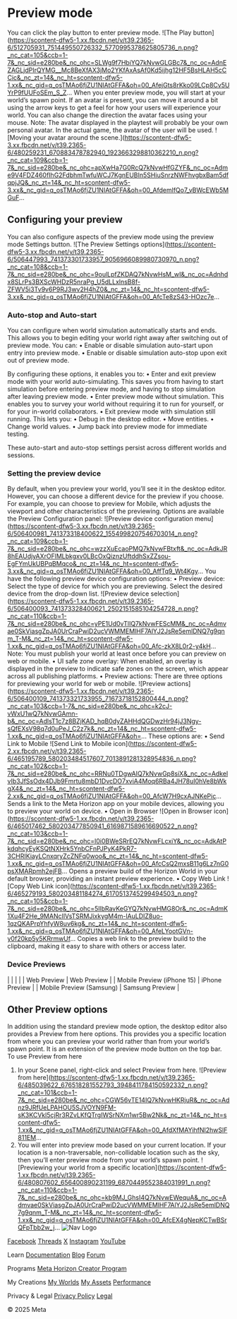 # Preview mode

 You can click the play button to enter preview mode. ![The Play button](https://scontent-dfw5-1.xx.fbcdn.net/v/t39.2365-6/512705931_751449550726332_5770995378625805736_n.png?_nc_cat=105&ccb=1-7&_nc_sid=e280be&_nc_ohc=SLWg9f7HbiYQ7kNvwGLGBc7&_nc_oc=AdnEZAGLjdPIrQYMG__Mc8BeXfAX3jMo2YKfAxAsAf0Kd5ijhg12HF5BsHLAH5cCCic&_nc_zt=14&_nc_ht=scontent-dfw5-1.xx&_nc_gid=q_osTMAo6fjZU1NIAtGFFA&oh=00_AfejGts8rKko09LCp8Cv5UYrP9fUUFoSEm_S_Z...
 When you enter preview mode, you will start at your world’s spawn point. If an
avatar is present, you can move it around a bit using the arrow keys to get a
feel for how your users will experience your world. You can also change the
direction the avatar faces using your mouse. Note: The avatar displayed in the playtest will probably be your own personal
avatar. In the actual game, the avatar of the user will be used. ![Moving your avatar around the scene.](https://scontent-dfw5-3.xx.fbcdn.net/v/t39.2365-6/480259231_670883478782940_1923663298810362210_n.png?_nc_cat=109&ccb=1-7&_nc_sid=e280be&_nc_ohc=apXwHa7G0RcQ7kNvwHfGZYF&_nc_oc=Adme9V4FDZ460fIhG2FdbhmTwfuWCJ7KgnEUBIn5SHiuSnrzNWFhvgbxBam5dfqpjJQ&_nc_zt=14&_nc_ht=scontent-dfw5-3.xx&_nc_gid=q_osTMAo6fjZU1NIAtGFFA&oh=00_AfdemlfQo7_vBWcEWb5MGuF...
## Configuring your preview

 You can also configure aspects of the preview mode using the preview mode Settings button. ![The Preview Settings options](https://scontent-dfw5-3.xx.fbcdn.net/v/t39.2365-6/506447993_741373301733957_9056966089980730970_n.png?_nc_cat=108&ccb=1-7&_nc_sid=e280be&_nc_ohc=9oulLpfZKDAQ7kNvwHsM_wI&_nc_oc=Adnhdx8SLrPs3BXScWHDzR5nraPg_U5dLLxlnsB8f-ZFWV5i3Tv9v6P9RJ3wv2H4hZ0&_nc_zt=14&_nc_ht=scontent-dfw5-3.xx&_nc_gid=q_osTMAo6fjZU1NIAtGFFA&oh=00_AfcTe8zS43-HOzc7e...
### Auto-stop and Auto-start

 You can configure when world simulation automatically starts and ends. This
allows you to begin editing your world right away after switching out of preview
mode. You can:
• Enable or disable simulation auto-start upon entry into preview mode.
• Enable or disable simulation auto-stop upon exit out of preview mode.

 By configuring these options, it enables you to:
• Enter and exit preview mode with your world auto-simulating. This saves you from
having to start simulation before entering preview mode, and having to stop
simulation after leaving preview mode.
• Enter preview mode without simulation. This enables you to survey your world
without requiring it to run for yourself, or for your in-world collaborators.
• Exit preview mode with simulation still running. This lets you:
  • Debug in the desktop editor.
  • Move entities.
  • Change world values.
  • Jump back into preview mode for immediate testing.

 These auto-start and auto-stop settings persist across different worlds and
sessions.  
### Setting the preview device

 By default, when you preview your world, you’ll see it in the desktop editor.
However, you can choose a different device for the preview if you choose. For
example, you can choose to preview for Mobile, which adjusts the viewport and other
characteristics of the previewing. Options are available the Preview Configuration panel: ![Preview device configuration menu](https://scontent-dfw5-3.xx.fbcdn.net/v/t39.2365-6/506400981_741373318400622_1554998207546703014_n.png?_nc_cat=109&ccb=1-7&_nc_sid=e280be&_nc_ohc=wzzXuEcaoPMQ7kNvwFBtxft&_nc_oc=AdkJR8hEAUdjyAXrOFlMLbkgxv0LBcOxQiznzUftddhSxZZsou-EgFYmUkUBPqBMqco&_nc_zt=14&_nc_ht=scontent-dfw5-3.xx&_nc_gid=q_osTMAo6fjZU1NIAtGFFA&oh=00_AffTq9_Wt4Kgy...
 You have the following preview device configuration options:
• Preview device: Select the type of device for which you are previewing. Select the desired
device from the drop-down list. ![Preview device selection](https://scontent-dfw5-1.xx.fbcdn.net/v/t39.2365-6/506400093_741373328400621_2502151585104254728_n.png?_nc_cat=110&ccb=1-7&_nc_sid=e280be&_nc_ohc=yPE1Ud0vTlIQ7kNvwFEScMM&_nc_oc=Admvae0SkViasgZpJA0UrCraPwiD2ucVWMMEMlHF7AlYJ2JsRe5emlDNQ7g9qnm_T-M&_nc_zt=14&_nc_ht=scontent-dfw5-1.xx&_nc_gid=q_osTMAo6fjZU1NIAtGFFA&oh=00_Afc-zkX8L0r2-y4kH...
 Note: You must publish your world at least once before you can preview on web or
mobile.
• UI safe zone overlay: When enabled, an overlay is displayed in the preview to indicate safe zones on
the screen, which appear across all publishing platforms.
• Preview actions: There are three options for previewing your world for web or mobile. ![Preview actions](https://scontent-dfw5-1.xx.fbcdn.net/v/t39.2365-6/506400109_741373321733955_71673718152800444_n.png?_nc_cat=103&ccb=1-7&_nc_sid=e280be&_nc_ohc=k2cJ-vWxU1wQ7kNvwGAmn-b&_nc_oc=AdlsT1c7z8BZjKAD_hqB0dyZAHHdQGDwzHr94jJ3Ngy-sQfEXsV98q7d0uPeJ_C2z7k&_nc_zt=14&_nc_ht=scontent-dfw5-1.xx&_nc_gid=q_osTMAo6fjZU1NIAtGFFA&oh=...
 These options are:
  • Send Link to Mobile ![Send Link to Mobile icon](https://scontent-dfw5-2.xx.fbcdn.net/v/t39.2365-6/465195789_580203484517607_7013891281328954836_n.png?_nc_cat=102&ccb=1-7&_nc_sid=e280be&_nc_ohc=RRNu0TDgwAIQ7kNvwGp8siX&_nc_oc=AdkelvIb3JfSsOdx4DJb9Fmrtu8mbD1DvcDO7xviA4Moq6RBa4JH78uI0hVe8bWkgX4&_nc_zt=14&_nc_ht=scontent-dfw5-2.xx&_nc_gid=q_osTMAo6fjZU1NIAtGFFA&oh=00_AfcW7H9cxAJNKePic...
 Sends a link to the Meta Horizon app on your mobile devices, allowing you to
preview your world on device.
  • Open in Browser ![Open in Browser icon](https://scontent-dfw5-1.xx.fbcdn.net/v/t39.2365-6/465017462_580203477850941_6169871589616690522_n.png?_nc_cat=103&ccb=1-7&_nc_sid=e280be&_nc_ohc=l0i0BWeSRrEQ7kNvwFLcxiY&_nc_oc=AdkAtPkdqhcyEyKSQtNXHrk5YnbCFnPJPyK4PkR7-3CHRIKiayLCnxqryZcZNFq0woo&_nc_zt=14&_nc_ht=scontent-dfw5-1.xx&_nc_gid=q_osTMAo6fjZU1NIAtGFFA&oh=00_AfcCsQ2mxsB11g6Lz7nG0psXMARpmh2ejFB...
 Opens a preview build of the Horizon World in your default browser, providing an
instant preview experience.
  • Copy Web Link ![Copy Web Link icon](https://scontent-dfw5-1.xx.fbcdn.net/v/t39.2365-6/465279193_580203481184274_6170513745299494503_n.png?_nc_cat=105&ccb=1-7&_nc_sid=e280be&_nc_ohc=5llbRavKeGYQ7kNvwHMG8Or&_nc_oc=AdmK1Xu4F2He_9MANcIlVsTSRMJixkygM4m-lAuLDIZ8uo-1qzQKAPrpYhfyW8uv6kg&_nc_zt=14&_nc_ht=scontent-dfw5-1.xx&_nc_gid=q_osTMAo6fjZU1NIAtGFFA&oh=00_AfeLYootGVn-y0f20kp5y5KRrmwUf...
 Copies a web link to the preview build to the clipboard, making it easy to
share with others or access later.
### Device Previews


|  |
|  |
| Web Preview | Web Preview |
| Mobile Preview (iPhone 15) | iPhone Preview |
| Mobile Preview (Samsung) | Samsung Preview |

  
## Other Preview options

 In addition using the standard preview mode option, the desktop editor also
provides a Preview from here options. This provides you a specific location from where you can preview your
world rather than from your world’s spawn point. It is an extension of the
preview mode button on the top bar. To use Preview from here
1.  In your Scene panel, right-click and select Preview from here. ![Preview from here](https://scontent-dfw5-1.xx.fbcdn.net/v/t39.2365-6/485039622_676518281552793_3948411784150592332_n.png?_nc_cat=101&ccb=1-7&_nc_sid=e280be&_nc_ohc=CGW56vTE14IQ7kNvwHKRjuR&_nc_oc=Adnz9JRfUeLPAHOU5SJVOYN9FM-sK3KCVkl5cjRr3RZvLKfQTrgIWSrNXm1wr5Bw2Nk&_nc_zt=14&_nc_ht=scontent-dfw5-1.xx&_nc_gid=q_osTMAo6fjZU1NIAtGFFA&oh=00_AfdXfMAYihfNI2hwSlF811EM...
2.  You will enter into preview mode based on your current location. If your
location is a non-traversable, non-collidable location such as the sky, then you’ll
enter preview mode from your world’s spawn point. ![Previewing your world from a specific location](https://scontent-dfw5-1.xx.fbcdn.net/v/t39.2365-6/480807602_656400890231199_6870449552384031991_n.png?_nc_cat=110&ccb=1-7&_nc_sid=e280be&_nc_ohc=kb9MJ_GhsI4Q7kNvwEWequA&_nc_oc=Admvae0SkViasgZpJA0UrCraPwiD2ucVWMMEMlHF7AlYJ2JsRe5emlDNQ7g9qnm_T-M&_nc_zt=14&_nc_ht=scontent-dfw5-1.xx&_nc_gid=q_osTMAo6fjZU1NIAtGFFA&oh=00_AfcEX4gNepKCTwBSrQFpTbb2w_j...
    ![Nav Logo](https://static.xx.fbcdn.net/rsrc.php/yE/r/3SoBlk8EqOQ.svg)


[Facebook](https://www.facebook.com/MetaHorizon/)
[Threads](https://www.threads.com/@metahorizon)
[X](https://x.com/MetaHorizon)
[Instagram](https://www.instagram.com/metahorizon/)
[YouTube](https://www.youtube.com/@MetaQuestVR)

 Learn
[Documentation](https://developers.meta.com/horizon-worlds/learn/documentation/)
[Blog](https://developers.meta.com/horizon/blog/)
[Forum](https://communityforums.atmeta.com/t5/Creator-Forum/ct-p/Meta_Horizon_Creator_Forums)

 Programs
[Meta Horizon Creator Program](https://developers.meta.com/horizon-worlds/programs/)

 My Creations
[My Worlds](https://horizon.meta.com/creator/worlds_all/?utm_source=horizon_worlds_creator)
[My Assets](https://horizon.meta.com/creator/assets/?utm_source=horizon_worlds_creator)
[Performance](https://horizon.meta.com/creator/performance/traces/?utm_source=horizon_worlds_creator)

 Privacy & Legal
[Privacy Policy](https://www.meta.com/legal/privacy-policy/)
[Legal](https://www.meta.com/legal/supplemental-terms-of-service/)

 © 2025 Meta
